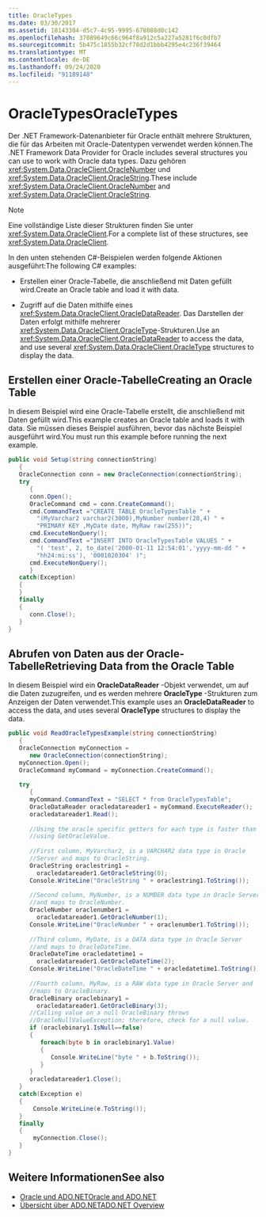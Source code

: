 ```yaml
---
title: OracleTypes
ms.date: 03/30/2017
ms.assetid: 18143304-d5c7-4c95-9995-678088d0c142
ms.openlocfilehash: 37089649c66c964f8a912c5a227a5281f6c0dfb7
ms.sourcegitcommit: 5b475c1855b32cf78d2d1bbb4295e4c236f39464
ms.translationtype: MT
ms.contentlocale: de-DE
ms.lasthandoff: 09/24/2020
ms.locfileid: "91189148"
---
```

# <a name="oracletypes"></a><span data-ttu-id="77d56-102">OracleTypes</span><span class="sxs-lookup"><span data-stu-id="77d56-102">OracleTypes</span></span>

<span data-ttu-id="77d56-103">Der .NET Framework-Datenanbieter für Oracle enthält mehrere Strukturen, die für das Arbeiten mit Oracle-Datentypen verwendet werden können.</span><span class="sxs-lookup"><span data-stu-id="77d56-103">The .NET Framework Data Provider for Oracle includes several structures you can use to work with Oracle data types.</span></span> <span data-ttu-id="77d56-104">Dazu gehören <xref:System.Data.OracleClient.OracleNumber> und <xref:System.Data.OracleClient.OracleString>.</span><span class="sxs-lookup"><span data-stu-id="77d56-104">These include <xref:System.Data.OracleClient.OracleNumber> and <xref:System.Data.OracleClient.OracleString>.</span></span>  
  
> [!NOTE]
> <span data-ttu-id="77d56-105">Eine vollständige Liste dieser Strukturen finden Sie unter <xref:System.Data.OracleClient>.</span><span class="sxs-lookup"><span data-stu-id="77d56-105">For a complete list of these structures, see <xref:System.Data.OracleClient>.</span></span>  
  
 <span data-ttu-id="77d56-106">In den unten stehenden C#-Beispielen werden folgende Aktionen ausgeführt:</span><span class="sxs-lookup"><span data-stu-id="77d56-106">The following C# examples:</span></span>  
  
- <span data-ttu-id="77d56-107">Erstellen einer Oracle-Tabelle, die anschließend mit Daten gefüllt wird.</span><span class="sxs-lookup"><span data-stu-id="77d56-107">Create an Oracle table and load it with data.</span></span>  
  
- <span data-ttu-id="77d56-108">Zugriff auf die Daten mithilfe eines <xref:System.Data.OracleClient.OracleDataReader>. Das Darstellen der Daten erfolgt mithilfe mehrerer <xref:System.Data.OracleClient.OracleType>-Strukturen.</span><span class="sxs-lookup"><span data-stu-id="77d56-108">Use an <xref:System.Data.OracleClient.OracleDataReader> to access the data, and use several <xref:System.Data.OracleClient.OracleType> structures to display the data.</span></span>  
  
## <a name="creating-an-oracle-table"></a><span data-ttu-id="77d56-109">Erstellen einer Oracle-Tabelle</span><span class="sxs-lookup"><span data-stu-id="77d56-109">Creating an Oracle Table</span></span>  

 <span data-ttu-id="77d56-110">In diesem Beispiel wird eine Oracle-Tabelle erstellt, die anschließend mit Daten gefüllt wird.</span><span class="sxs-lookup"><span data-stu-id="77d56-110">This example creates an Oracle table and loads it with data.</span></span> <span data-ttu-id="77d56-111">Sie müssen dieses Beispiel ausführen, bevor das nächste Beispiel ausgeführt wird.</span><span class="sxs-lookup"><span data-stu-id="77d56-111">You must run this example before running the next example.</span></span>  
  
```csharp  
public void Setup(string connectionString)  
   {  
   OracleConnection conn = new OracleConnection(connectionString);  
   try  
      {  
      conn.Open();  
      OracleCommand cmd = conn.CreateCommand();  
      cmd.CommandText ="CREATE TABLE OracleTypesTable " +  
        "(MyVarchar2 varchar2(3000),MyNumber number(28,4) " +  
        "PRIMARY KEY ,MyDate date, MyRaw raw(255))";  
      cmd.ExecuteNonQuery();  
      cmd.CommandText ="INSERT INTO OracleTypesTable VALUES " +  
        "( 'test', 2, to_date('2000-01-11 12:54:01','yyyy-mm-dd " +  
        "hh24:mi:ss'), '0001020304' )";  
      cmd.ExecuteNonQuery();  
      }  
   catch(Exception)  
   {  
   }  
   finally  
   {  
      conn.Close();  
   }  
}  
```  
  
## <a name="retrieving-data-from-the-oracle-table"></a><span data-ttu-id="77d56-112">Abrufen von Daten aus der Oracle-Tabelle</span><span class="sxs-lookup"><span data-stu-id="77d56-112">Retrieving Data from the Oracle Table</span></span>  

 <span data-ttu-id="77d56-113">In diesem Beispiel wird ein **OracleDataReader** -Objekt verwendet, um auf die Daten zuzugreifen, und es werden mehrere **OracleType** -Strukturen zum Anzeigen der Daten verwendet.</span><span class="sxs-lookup"><span data-stu-id="77d56-113">This example uses an **OracleDataReader** to access the data, and uses several **OracleType** structures to display the data.</span></span>  
  
```csharp  
public void ReadOracleTypesExample(string connectionString)  
   {  
   OracleConnection myConnection =
      new OracleConnection(connectionString);  
   myConnection.Open();  
   OracleCommand myCommand = myConnection.CreateCommand();  
  
   try  
      {  
      myCommand.CommandText = "SELECT * from OracleTypesTable";  
      OracleDataReader oracledatareader1 = myCommand.ExecuteReader();  
      oracledatareader1.Read();  
  
      //Using the oracle specific getters for each type is faster than  
      //using GetOracleValue.  
  
      //First column, MyVarchar2, is a VARCHAR2 data type in Oracle  
      //Server and maps to OracleString.  
      OracleString oraclestring1 =
        oracledatareader1.GetOracleString(0);  
      Console.WriteLine("OracleString " + oraclestring1.ToString());  
  
      //Second column, MyNumber, is a NUMBER data type in Oracle Server  
      //and maps to OracleNumber.  
      OracleNumber oraclenumber1 =
        oracledatareader1.GetOracleNumber(1);  
      Console.WriteLine("OracleNumber " + oraclenumber1.ToString());  
  
      //Third column, MyDate, is a DATA data type in Oracle Server  
      //and maps to OracleDateTime.  
      OracleDateTime oracledatetime1 =
        oracledatareader1.GetOracleDateTime(2);  
      Console.WriteLine("OracleDateTime " + oracledatetime1.ToString());  
  
      //Fourth column, MyRaw, is a RAW data type in Oracle Server and  
      //maps to OracleBinary.  
      OracleBinary oraclebinary1 =
        oracledatareader1.GetOracleBinary(3);  
      //Calling value on a null OracleBinary throws  
      //OracleNullValueException; therefore, check for a null value.  
      if (oraclebinary1.IsNull==false)  
      {  
         foreach(byte b in oraclebinary1.Value)  
         {  
            Console.WriteLine("byte " + b.ToString());  
         }  
      }  
      oracledatareader1.Close();  
   }  
   catch(Exception e)  
   {  
       Console.WriteLine(e.ToString());  
   }  
   finally  
   {  
       myConnection.Close();  
   }  
}  
```  
  
## <a name="see-also"></a><span data-ttu-id="77d56-114">Weitere Informationen</span><span class="sxs-lookup"><span data-stu-id="77d56-114">See also</span></span>

- [<span data-ttu-id="77d56-115">Oracle und ADO.NET</span><span class="sxs-lookup"><span data-stu-id="77d56-115">Oracle and ADO.NET</span></span>](oracle-and-adonet.md)
- [<span data-ttu-id="77d56-116">Übersicht über ADO.NET</span><span class="sxs-lookup"><span data-stu-id="77d56-116">ADO.NET Overview</span></span>](ado-net-overview.md)
